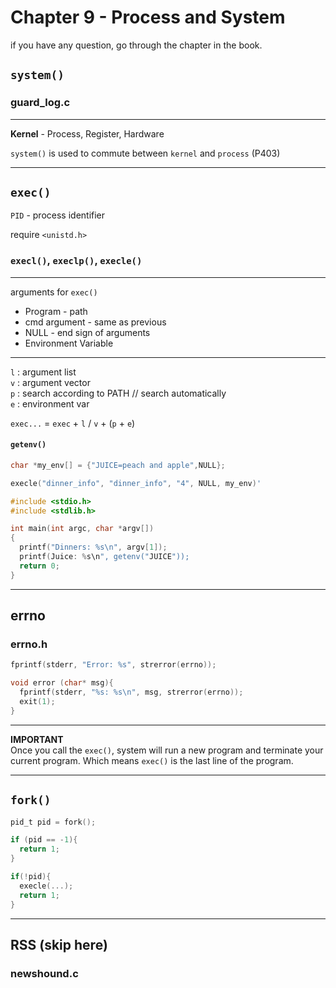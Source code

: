 # Chapter 9 - Process and System

if you have any question, go through the chapter in the book.

## `system()`

### guard_log.c

---

**Kernel** - Process, Register, Hardware

`system()` is used to commute between `kernel` and `process` (P403)

---

## `exec()`

`PID` - process identifier

require `<unistd.h>`

### `execl()`, `execlp()`, `execle()`

---

arguments for `exec()`

* Program - path
* cmd argument - same as previous
* NULL - end sign of arguments
* Environment Variable

---

`l` : argument list  
`v` : argument vector  
`p` : search according to PATH  // search automatically  
`e` : environment var

`exec...` = `exec` + `l` / `v` + (`p` + `e`)

#### `getenv()`

```c
char *my_env[] = {"JUICE=peach and apple",NULL};

execle("dinner_info", "dinner_info", "4", NULL, my_env)'
```

```c
#include <stdio.h>
#include <stdlib.h>

int main(int argc, char *argv[])
{
  printf("Dinners: %s\n", argv[1]);
  printf(Juice: %s\n", getenv("JUICE"));
  return 0;
}
```

---

## errno

### errno.h

```c
fprintf(stderr, "Error: %s", strerror(errno));
```

```c
void error (char* msg){
  fprintf(stderr, "%s: %s\n", msg, strerror(errno));
  exit(1);
}
```

---

**IMPORTANT**  
Once you call the `exec()`, system will run a new program and terminate your current program. Which means `exec()` is the last line of the program.

---

## `fork()`

```c
pid_t pid = fork();

if (pid == -1){
  return 1;
}

if(!pid){
  execle(...);
  return 1;
}
```

---

## RSS (skip here)

### newshound.c
